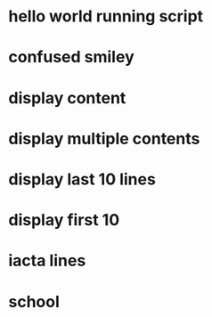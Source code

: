 # hello world running script
# confused smiley
# display content
# display multiple contents
# display last 10 lines
# display first 10
# iacta lines
# school
